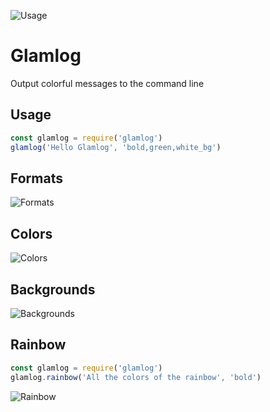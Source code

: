![Usage](https://rphansen91.github.io/glamlog/public/usage.png)

Glamlog
=======

Output colorful messages to the command line

Usage
-----

```javascript
const glamlog = require('glamlog')
glamlog('Hello Glamlog', 'bold,green,white_bg')
```

Formats
-------

![Formats](https://rphansen91.github.io/glamlog/public/formats.png)

Colors
------

![Colors](https://rphansen91.github.io/glamlog/public/colors.png)

Backgrounds
-----------

![Backgrounds](https://rphansen91.github.io/glamlog/public/backgrounds.png)

Rainbow
-------

```javascript
const glamlog = require('glamlog')
glamlog.rainbow('All the colors of the rainbow', 'bold')
```

![Rainbow](https://rphansen91.github.io/glamlog/public/rainbow.png)

